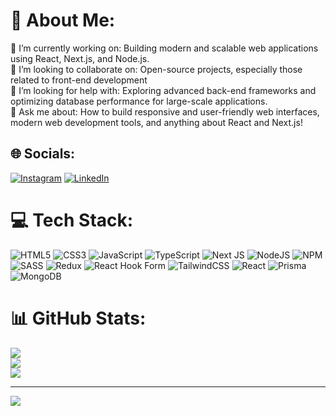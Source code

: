 # 💫 About Me:
🔭 I’m currently working on: Building modern and scalable web applications using React, Next.js, and Node.js.<br>
👯 I’m looking to collaborate on: Open-source projects, especially those related to front-end development<br>
🤝 I’m looking for help with: Exploring advanced back-end frameworks and optimizing database performance for large-scale applications.<br>
💬 Ask me about: How to build responsive and user-friendly web interfaces, modern web development tools, and anything about React and Next.js!


## 🌐 Socials:
[![Instagram](https://img.shields.io/badge/Instagram-%23E4405F.svg?logo=Instagram&logoColor=white)](https://instagram.com/_salehjalili_)
[![LinkedIn](https://img.shields.io/badge/LinkedIn-%230077B5.svg?logo=linkedin&logoColor=white)]([www.linkedin.com/in/saleh-jalili-40b008207](https://www.linkedin.com/in/salehjalili/))

# 💻 Tech Stack:
![HTML5](https://img.shields.io/badge/html5-%23E34F26.svg?style=for-the-badge&logo=html5&logoColor=white) ![CSS3](https://img.shields.io/badge/css3-%231572B6.svg?style=for-the-badge&logo=css3&logoColor=white) ![JavaScript](https://img.shields.io/badge/javascript-%23323330.svg?style=for-the-badge&logo=javascript&logoColor=%23F7DF1E) ![TypeScript](https://img.shields.io/badge/typescript-%23007ACC.svg?style=for-the-badge&logo=typescript&logoColor=white) ![Next JS](https://img.shields.io/badge/Next-black?style=for-the-badge&logo=next.js&logoColor=white) ![NodeJS](https://img.shields.io/badge/node.js-6DA55F?style=for-the-badge&logo=node.js&logoColor=white) ![NPM](https://img.shields.io/badge/NPM-%23CB3837.svg?style=for-the-badge&logo=npm&logoColor=white) ![SASS](https://img.shields.io/badge/SASS-hotpink.svg?style=for-the-badge&logo=SASS&logoColor=white) ![Redux](https://img.shields.io/badge/redux-%23593d88.svg?style=for-the-badge&logo=redux&logoColor=white) ![React Hook Form](https://img.shields.io/badge/React%20Hook%20Form-%23EC5990.svg?style=for-the-badge&logo=reacthookform&logoColor=white) ![TailwindCSS](https://img.shields.io/badge/tailwindcss-%2338B2AC.svg?style=for-the-badge&logo=tailwind-css&logoColor=white) ![React](https://img.shields.io/badge/react-%2320232a.svg?style=for-the-badge&logo=react&logoColor=%2361DAFB) ![Prisma](https://img.shields.io/badge/Prisma-3982CE?style=for-the-badge&logo=Prisma&logoColor=white) ![MongoDB](https://img.shields.io/badge/MongoDB-%234ea94b.svg?style=for-the-badge&logo=mongodb&logoColor=white)
# 📊 GitHub Stats:
![](https://github-readme-stats.vercel.app/api?username=salehjb&theme=dark&hide_border=false&include_all_commits=false&count_private=false)<br/>
![](https://github-readme-streak-stats.herokuapp.com/?user=salehjb&theme=dark&hide_border=false)<br/>
![](https://github-readme-stats.vercel.app/api/top-langs/?username=salehjb&theme=dark&hide_border=false&include_all_commits=false&count_private=false&layout=compact)

---
[![](https://visitcount.itsvg.in/api?id=salehjb&icon=0&color=0)](https://visitcount.itsvg.in)

<!-- Proudly created with GPRM ( https://gprm.itsvg.in ) -->
